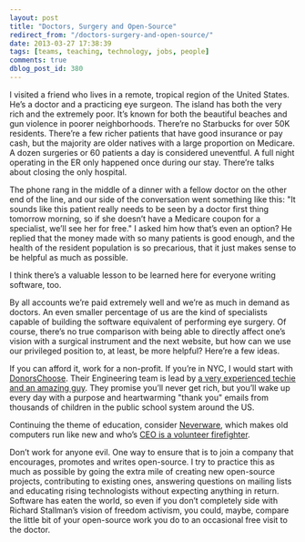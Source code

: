 ```yaml
---
layout: post
title: "Doctors, Surgery and Open-Source"
redirect_from: "/doctors-surgery-and-open-source/"
date: 2013-03-27 17:38:39
tags: [teams, teaching, technology, jobs, people]
comments: true
dblog_post_id: 380
---
```

I visited a friend who lives in a remote, tropical region of the United States. He’s a doctor and a practicing eye surgeon. The island has both the very rich and the extremely poor. It’s known for both the beautiful beaches and gun violence in poorer neighborhoods. There’re no Starbucks for over 50K residents. There’re a few richer patients that have good insurance or pay cash, but the majority are older natives with a large proportion on Medicare. A dozen surgeries or 60 patients a day is considered uneventful. A full night operating in the ER only happened once during our stay. There’re talks about closing the only hospital.

The phone rang in the middle of a dinner with a fellow doctor on the other end of the line, and our side of the conversation went something like this: "It sounds like this patient really needs to be seen by a doctor first thing tomorrow morning, so if she doesn’t have a Medicare coupon for a specialist, we’ll see her for free." I asked him how that’s even an option? He replied that the money made with so many patients is good enough, and the health of the resident population is so precarious, that it just makes sense to be helpful as much as possible.

I think there’s a valuable lesson to be learned here for everyone writing software, too.

By all accounts we’re paid extremely well and we’re as much in demand as doctors. An even smaller percentage of us are the kind of specialists capable of building the software equivalent of performing eye surgery. Of course, there’s no true comparison with being able to directly affect one’s vision with a surgical instrument and the next website, but how can we use our privileged position to, at least, be more helpful? Here’re a few ideas.

If you can afford it, work for a non-profit. If you’re in NYC, I would start with [DonorsChoose](http://www.donorschoose.org/careers). Their Engineering team is lead by [a very experienced techie and an amazing guy](https://www.linkedin.com/in/oliverhh). They promise you’ll never get rich, but you’ll wake up every day with a purpose and heartwarming "thank you" emails from thousands of children in the public school system around the US.

Continuing the theme of education, consider [Neverware](http://neverware.com/), which makes old computers run like new and who’s [CEO is a volunteer firefighter](http://www.inc.com/magazine/20110501/ceo-passions-volunteer-firefighting.html).

Don’t work for anyone evil. One way to ensure that is to join a company that encourages, promotes and writes open-source. I try to practice this as much as possible by going the extra mile of creating new open-source projects, contributing to existing ones, answering questions on mailing lists and educating rising technologists without expecting anything in return. Software has eaten the world, so even if you don’t completely side with Richard Stallman’s vision of freedom activism, you could, maybe, compare the little bit of your open-source work you do to an occasional free visit to the doctor.
